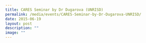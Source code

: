 ```yaml
---
title: CARES Seminar by Dr Dugarova (UNRISD)
permalink: /media/events/CARES-Seminar-by-Dr-Dugarova-UNRISD/
date: 2015-06-19
layout: post
description: ""
image: ""
---
```

